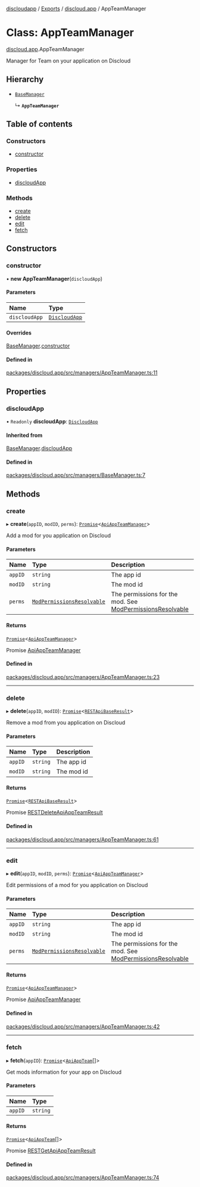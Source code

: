 [discloudapp](../README.md) / [Exports](../modules.md) / [discloud.app](../modules/discloud_app.md) / AppTeamManager

# Class: AppTeamManager

[discloud.app](../modules/discloud_app.md).AppTeamManager

Manager for Team on your application on Discloud

## Hierarchy

- [`BaseManager`](discloud_app.BaseManager.md)

  ↳ **`AppTeamManager`**

## Table of contents

### Constructors

- [constructor](discloud_app.AppTeamManager.md#constructor)

### Properties

- [discloudApp](discloud_app.AppTeamManager.md#discloudapp)

### Methods

- [create](discloud_app.AppTeamManager.md#create)
- [delete](discloud_app.AppTeamManager.md#delete)
- [edit](discloud_app.AppTeamManager.md#edit)
- [fetch](discloud_app.AppTeamManager.md#fetch)

## Constructors

### constructor

• **new AppTeamManager**(`discloudApp`)

#### Parameters

| Name | Type |
| :------ | :------ |
| `discloudApp` | [`DiscloudApp`](discloud_app.DiscloudApp.md) |

#### Overrides

[BaseManager](discloud_app.BaseManager.md).[constructor](discloud_app.BaseManager.md#constructor)

#### Defined in

[packages/discloud.app/src/managers/AppTeamManager.ts:11](https://github.com/discloud/discloud.app/blob/0fe6620/packages/discloud.app/src/managers/AppTeamManager.ts#L11)

## Properties

### discloudApp

• `Readonly` **discloudApp**: [`DiscloudApp`](discloud_app.DiscloudApp.md)

#### Inherited from

[BaseManager](discloud_app.BaseManager.md).[discloudApp](discloud_app.BaseManager.md#discloudapp)

#### Defined in

[packages/discloud.app/src/managers/BaseManager.ts:7](https://github.com/discloud/discloud.app/blob/0fe6620/packages/discloud.app/src/managers/BaseManager.ts#L7)

## Methods

### create

▸ **create**(`appID`, `modID`, `perms`): [`Promise`]( https://developer.mozilla.org/en-US/docs/Web/JavaScript/Reference/Global_Objects/Promise )<[`ApiAppTeamManager`](../interfaces/discloud_app.ApiAppTeamManager.md)\>

Add a mod for you application on Discloud

#### Parameters

| Name | Type | Description |
| :------ | :------ | :------ |
| `appID` | `string` | The app id |
| `modID` | `string` | The mod id |
| `perms` | [`ModPermissionsResolvable`](../modules/discloud_app.md#modpermissionsresolvable) | The permissions for the mod. See [ModPermissionsResolvable](../modules/discloud_app.md#modpermissionsresolvable) |

#### Returns

[`Promise`]( https://developer.mozilla.org/en-US/docs/Web/JavaScript/Reference/Global_Objects/Promise )<[`ApiAppTeamManager`](../interfaces/discloud_app.ApiAppTeamManager.md)\>

Promise [ApiAppTeamManager](../interfaces/discloud_app.ApiAppTeamManager.md)

#### Defined in

[packages/discloud.app/src/managers/AppTeamManager.ts:23](https://github.com/discloud/discloud.app/blob/0fe6620/packages/discloud.app/src/managers/AppTeamManager.ts#L23)

___

### delete

▸ **delete**(`appID`, `modID`): [`Promise`]( https://developer.mozilla.org/en-US/docs/Web/JavaScript/Reference/Global_Objects/Promise )<[`RESTApiBaseResult`](../interfaces/discloud_app.RESTApiBaseResult.md)\>

Remove a mod from you application on Discloud

#### Parameters

| Name | Type | Description |
| :------ | :------ | :------ |
| `appID` | `string` | The app id |
| `modID` | `string` | The mod id |

#### Returns

[`Promise`]( https://developer.mozilla.org/en-US/docs/Web/JavaScript/Reference/Global_Objects/Promise )<[`RESTApiBaseResult`](../interfaces/discloud_app.RESTApiBaseResult.md)\>

Promise [RESTDeleteApiAppTeamResult](../modules/discloud_app.md#restdeleteapiappteamresult)

#### Defined in

[packages/discloud.app/src/managers/AppTeamManager.ts:61](https://github.com/discloud/discloud.app/blob/0fe6620/packages/discloud.app/src/managers/AppTeamManager.ts#L61)

___

### edit

▸ **edit**(`appID`, `modID`, `perms`): [`Promise`]( https://developer.mozilla.org/en-US/docs/Web/JavaScript/Reference/Global_Objects/Promise )<[`ApiAppTeamManager`](../interfaces/discloud_app.ApiAppTeamManager.md)\>

Edit permissions of a mod for you application on Discloud

#### Parameters

| Name | Type | Description |
| :------ | :------ | :------ |
| `appID` | `string` | The app id |
| `modID` | `string` | The mod id |
| `perms` | [`ModPermissionsResolvable`](../modules/discloud_app.md#modpermissionsresolvable) | The permissions for the mod. See [ModPermissionsResolvable](../modules/discloud_app.md#modpermissionsresolvable) |

#### Returns

[`Promise`]( https://developer.mozilla.org/en-US/docs/Web/JavaScript/Reference/Global_Objects/Promise )<[`ApiAppTeamManager`](../interfaces/discloud_app.ApiAppTeamManager.md)\>

Promise [ApiAppTeamManager](../interfaces/discloud_app.ApiAppTeamManager.md)

#### Defined in

[packages/discloud.app/src/managers/AppTeamManager.ts:42](https://github.com/discloud/discloud.app/blob/0fe6620/packages/discloud.app/src/managers/AppTeamManager.ts#L42)

___

### fetch

▸ **fetch**(`appID`): [`Promise`]( https://developer.mozilla.org/en-US/docs/Web/JavaScript/Reference/Global_Objects/Promise )<[`ApiAppTeam`](../interfaces/discloud_app.ApiAppTeam.md)[]\>

Get mods information for your app on Discloud

#### Parameters

| Name | Type |
| :------ | :------ |
| `appID` | `string` |

#### Returns

[`Promise`]( https://developer.mozilla.org/en-US/docs/Web/JavaScript/Reference/Global_Objects/Promise )<[`ApiAppTeam`](../interfaces/discloud_app.ApiAppTeam.md)[]\>

Promise [RESTGetApiAppTeamResult](../interfaces/discloud_app.RESTGetApiAppTeamResult.md)

#### Defined in

[packages/discloud.app/src/managers/AppTeamManager.ts:74](https://github.com/discloud/discloud.app/blob/0fe6620/packages/discloud.app/src/managers/AppTeamManager.ts#L74)
